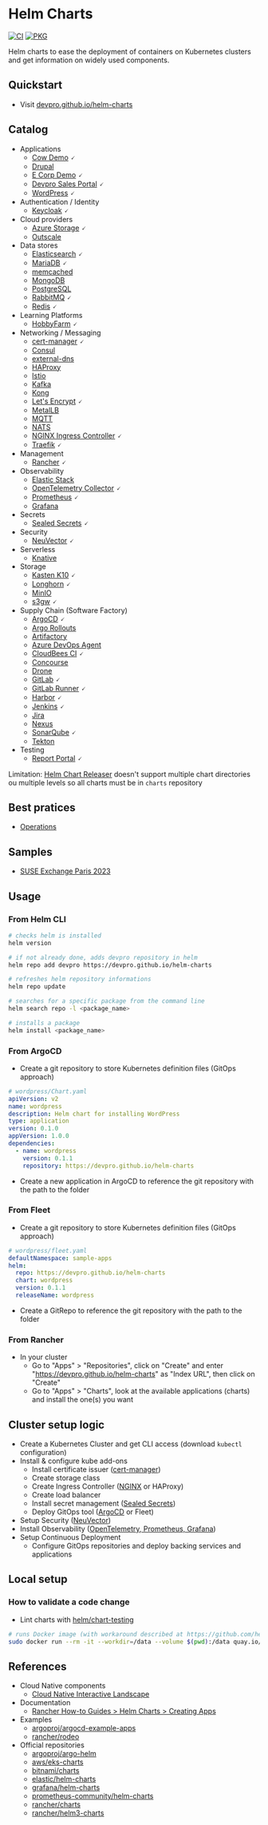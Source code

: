 # Helm Charts

[![CI](https://github.com/devpro/helm-charts/actions/workflows/ci.yml/badge.svg)](https://github.com/devpro/helm-charts/actions/workflows/ci.yml)
[![PKG](https://github.com/devpro/helm-charts/actions/workflows/pkg.yml/badge.svg)](https://github.com/devpro/helm-charts/actions/workflows/pkg.yml)

Helm charts to ease the deployment of containers on Kubernetes clusters and get information on widely used components.

## Quickstart

* Visit [devpro.github.io/helm-charts](https://devpro.github.io/helm-charts/)

## Catalog

* Applications
  * [Cow Demo](charts/cow-demo/README.md) 🗸
  * [Drupal](charts/drupal/README.md)
  * [E Corp Demo](charts/ecorp-demo/README.md) 🗸
  * [Devpro Sales Portal](charts/devpro-salesportal/README.md) 🗸
  * [WordPress](charts/wordpress/README.md) 🗸
* Authentication / Identity
  * [Keycloak](charts/keycloak/README.md) 🗸
* Cloud providers
  * [Azure Storage](charts/azure-storage/README.md) 🗸
  * [Outscale](charts/outscale/README.md)
* Data stores
  * [Elasticsearch](charts/elasticsearch/README.md) 🗸
  * [MariaDB](charts/mariadb/README.md) 🗸
  * [memcached](charts/memcached/README.md)
  * [MongoDB](charts/mongodb/README.md)
  * [PostgreSQL](charts/postgresql/README.md)
  * [RabbitMQ](charts/rabbitmq/README.md) 🗸
  * [Redis](charts/redis/README.md) 🗸
* Learning Platforms
  * [HobbyFarm](charts/hobbyfarm/README.md) 🗸
* Networking / Messaging
  * [cert-manager](charts/cert-manager/README.md) 🗸
  * [Consul](charts/consul/README.md)
  * [external-dns](charts/external-dns/README.md)
  * [HAProxy](charts/haproxy/README.md)
  * [Istio](charts/istio/README.md)
  * [Kafka](charts/kafka/README.md)
  * [Kong](charts/kong/README.md)
  * [Let's Encrypt](charts/letsencrypt/README.md) 🗸
  * [MetalLB](charts/metallb/README.md)
  * [MQTT](charts/mqtt/README.md)
  * [NATS](charts/nats/README.md)
  * [NGINX Ingress Controller](charts/ingress-nginx/README.md) 🗸
  * [Traefik](charts/traefik/README.md) 🗸
* Management
  * [Rancher](charts/rancher/README.md) 🗸
* Observability
  * [Elastic Stack](charts/elastic-stack/README.md)
  * [OpenTelemetry Collector](charts/opentelemetry-collector/README.md) 🗸
  * [Prometheus](charts/prometheus/README.md) 🗸
  * [Grafana](charts/grafana/README.md)
* Secrets
  * [Sealed Secrets](charts/sealed-secrets/README.md) 🗸
* Security
  * [NeuVector](charts/neuvector/README.md) 🗸
* Serverless
  * [Knative](charts/knative/README.md)
* Storage
  * [Kasten K10](charts/kasten-k10/README.md) 🗸
  * [Longhorn](charts/longhorn/README.md) 🗸
  * [MinIO](charts/minio/README.md)
  * [s3gw](charts/s3gw/README.md) 🗸
* Supply Chain (Software Factory)
  * [ArgoCD](charts/argo-cd/README.md) 🗸
  * [Argo Rollouts](charts/argo-rollouts/README.md)
  * [Artifactory](charts/artifactory/README.md)
  * [Azure DevOps Agent](charts/azure-devops-agent/README.md)
  * [CloudBees CI](charts/cloudbees-ci/README.md) 🗸
  * [Concourse](charts/concourse/README.md)
  * [Drone](charts/drone/README.md)
  * [GitLab](charts/gitlab/README.md) 🗸
  * [GitLab Runner](charts/gitlab-runner/README.md) 🗸
  * [Harbor](charts/harbor/README.md) 🗸
  * [Jenkins](charts/jenkins/README.md) 🗸
  * [Jira](charts/jira/README.md)
  * [Nexus](charts/nexus/README.md)
  * [SonarQube](charts/sonarqube/README.md) 🗸
  * [Tekton](charts/tekton/README.md)
* Testing
  * [Report Portal](charts/reportportal/README.md) 🗸

Limitation: [Helm Chart Releaser](https://github.com/helm/chart-releaser) doesn't support multiple chart directories ou multiple levels so all charts must be in `charts` repository

## Best pratices

* [Operations](docs/operations.md)

## Samples

* [SUSE Exchange Paris 2023](samples/suse-exchange-paris-2023/README.md)

## Usage

### From Helm CLI

```bash
# checks helm is installed
helm version

# if not already done, adds devpro repository in helm
helm repo add devpro https://devpro.github.io/helm-charts

# refreshes helm repository informations
helm repo update

# searches for a specific package from the command line
helm search repo -l <package_name>

# installs a package
helm install <package_name>
```

### From ArgoCD

* Create a git repository to store Kubernetes definition files (GitOps approach)

```yaml
# wordpress/Chart.yaml
apiVersion: v2
name: wordpress
description: Helm chart for installing WordPress
type: application
version: 0.1.0
appVersion: 1.0.0
dependencies:
  - name: wordpress
    version: 0.1.1
    repository: https://devpro.github.io/helm-charts
```

* Create a new application in ArgoCD to reference the git repository with the path to the folder

### From Fleet

* Create a git repository to store Kubernetes definition files (GitOps approach)

```yaml
# wordpress/fleet.yaml
defaultNamespace: sample-apps
helm:
  repo: https://devpro.github.io/helm-charts
  chart: wordpress
  version: 0.1.1
  releaseName: wordpress
```

* Create a GitRepo to reference the git repository with the path to the folder

### From Rancher

* In your cluster
  * Go to "Apps" > "Repositories", click on "Create" and enter "https://devpro.github.io/helm-charts" as "Index URL", then click on "Create"
  * Go to "Apps" > "Charts", look at the available applications (charts) and install the one(s) you want

## Cluster setup logic

* Create a Kubernetes Cluster and get CLI access (download `kubectl` configuration)
* Install & configure kube add-ons
  * Install certificate issuer ([cert-manager](./charts/cert-manager/README.md))
  * Create storage class
  * Create Ingress Controller ([NGINX](./charts/ingress-nginx/README.md) or HAProxy)
  * Create load balancer
  * Install secret management ([Sealed Secrets](./charts/sealed-secrets/README.md))
  * Deploy GitOps tool ([ArgoCD](./charts/argocd/README.md) or Fleet)
* Setup Security ([NeuVector](./charts/neuvector/README.md))
* Install Observability ([OpenTelemetry, Prometheus, Grafana](./charts/otel-prometheus-grafana/README.md))
* Setup Continuous Deployment
  * Configure GitOps repositories and deploy backing services and applications

## Local setup

### How to validate a code change

* Lint charts with [helm/chart-testing](https://github.com/helm/chart-testing)

```bash
# runs Docker image (with workaround described at https://github.com/helm/chart-testing/issues/464)
sudo docker run --rm -it --workdir=/data --volume $(pwd):/data quay.io/helmpack/chart-testing:v3.7.1 /bin/sh -c "git config --global --add safe.directory /data ; ./scripts/add_helm_repo.sh ; ct lint --target-branch main"
```

## References

* Cloud Native components
  * [Cloud Native Interactive Landscape](https://landscape.cncf.io/)
* Documentation
  * [Rancher How-to Guides > Helm Charts > Creating Apps](https://ranchermanager.docs.rancher.com/how-to-guides/new-user-guides/helm-charts-in-rancher/create-apps)
* Examples
  * [argoproj/argocd-example-apps](https://github.com/argoproj/argocd-example-apps)
  * [rancher/rodeo](https://github.com/rancher/rodeo)
* Official repositories
  * [argoproj/argo-helm](https://github.com/argoproj/argo-helm)
  * [aws/eks-charts](https://github.com/aws/eks-charts)
  * [bitnami/charts](https://github.com/bitnami/charts)
  * [elastic/helm-charts](https://github.com/elastic/helm-charts)
  * [grafana/helm-charts](https://github.com/grafana/helm-charts)
  * [prometheus-community/helm-charts](https://github.com/prometheus-community/helm-charts)
  * [rancher/charts](https://github.com/rancher/charts)
  * [rancher/helm3-charts](https://github.com/rancher/helm3-charts)
